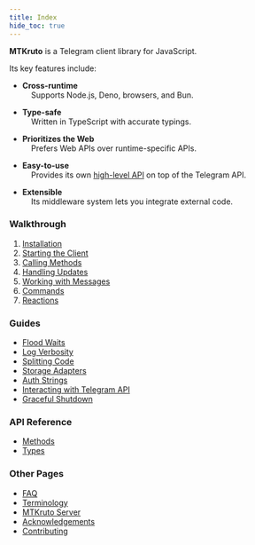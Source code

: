 ```yaml
---
title: Index
hide_toc: true
---
```


**MTKruto** is a Telegram client library for JavaScript.

Its key features include:

- **Cross-runtime**\
  &nbsp;&nbsp;&nbsp;&nbsp;Supports Node.js, Deno, browsers, and Bun.

- **Type-safe**\
  &nbsp;&nbsp;&nbsp;&nbsp;Written in TypeScript with accurate typings.

- **Prioritizes the Web**\
  &nbsp;&nbsp;&nbsp;&nbsp;Prefers Web APIs over runtime-specific APIs.

- **Easy-to-use**\
  &nbsp;&nbsp;&nbsp;&nbsp;Provides its own [high-level API](#api-reference) on
  top of the Telegram API.

- **Extensible**\
  &nbsp;&nbsp;&nbsp;&nbsp;Its middleware system lets you integrate external
  code.

### Walkthrough

1. [Installation](/installation)
2. [Starting the Client](/starting-the-client)
3. [Calling Methods](/calling-methods)
4. [Handling Updates](/handling-updates)
5. [Working with Messages](/working-with-messages)
6. [Commands](/commands)
7. [Reactions](/reactions)

### Guides

- [Flood Waits](/flood-waits)
- [Log Verbosity](/log-verbosity)
- [Splitting Code](/splitting-code)
- [Storage Adapters](/storage-adapters)
- [Auth Strings](/auth-strings)
- [Interacting with Telegram API](/interacting-with-telegram-api)
- [Graceful Shutdown](/graceful-shutdown)

### API Reference

- [Methods](/methods)
- [Types](/types)

### Other Pages

- [FAQ](/faq)
- [Terminology](/terminology)
- [MTKruto Server](/server)
- [Acknowledgements](/acknowledgements)
- [Contributing](/contributing)
